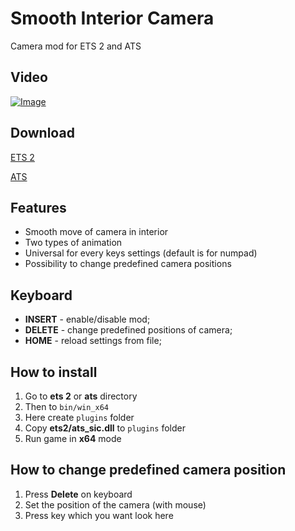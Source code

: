 # Smooth Interior Camera

Camera mod for ETS 2 and ATS

## Video

[![Image](http://img.youtube.com/vi/M6WYAOJAsMQ/0.jpg)](http://www.youtube.com/watch?v=M6WYAOJAsMQ)

## Download

[ETS 2](https://github.com/Harry09/Smooth-Interior-Camera)

[ATS](https://github.com/Harry09/Smooth-Interior-Camera)

## Features

- Smooth move of camera in interior
- Two types of animation
- Universal for every keys settings (default is for numpad)
- Possibility to change predefined camera positions

## Keyboard

- **INSERT** - enable/disable mod;
- **DELETE** - change predefined positions of camera;
- **HOME** - reload settings from file;

## How to install

1. Go to **ets 2** or **ats** directory
1. Then to `bin/win_x64`
1. Here create `plugins` folder
1. Copy **ets2/ats_sic.dll** to `plugins` folder
1. Run game in **x64** mode

## How to change predefined camera position

1. Press **Delete** on keyboard
1. Set the position of the camera (with mouse)
1. Press key which you want look here
